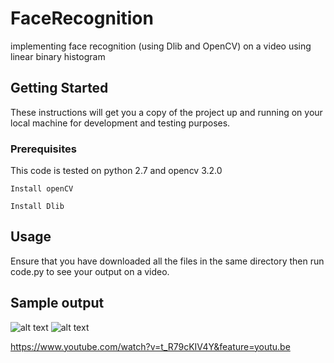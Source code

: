 # FaceRecognition
implementing face recognition (using Dlib and OpenCV) on a video using linear binary histogram 

## Getting Started

These instructions will get you a copy of the project up and running on your local machine for development and testing purposes.

### Prerequisites

This code is tested on python 2.7 and opencv 3.2.0

```
Install openCV
```

```
Install Dlib
```
## Usage

Ensure that you have downloaded all the files in the same directory 
then run code.py to see your output on a video.

## Sample output
![alt text](https://github.com/pranavdheer/FaceRecognition/blob/master/output.jpg)
![alt text](https://github.com/pranavdheer/FaceRecognition/blob/master/output.jpeg)


https://www.youtube.com/watch?v=t_R79cKIV4Y&feature=youtu.be

